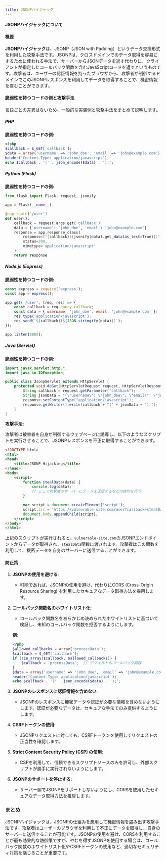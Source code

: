 ```yaml
---
title: JSONPハイジャック
---
```


**JSONPハイジャックについて**

#### 概要

**JSONPハイジャック**は、JSONP（JSON with Padding）というデータ交換形式を利用した攻撃手法です。JSONPは、クロスドメインでのデータ取得を容易にするために使われる手法で、サーバーからJSONデータを返す代わりに、クライアントが指定したコールバック関数を含むJavaScriptコードを返すというものです。攻撃者は、ユーザーの認証情報を持ったブラウザから、攻撃者が制御するドメインでこのJSONPレスポンスを利用してデータを取得することで、機密情報を盗むことができます。

#### 脆弱性を持つコードの例と攻撃手法

言語ごとの差異はないため、一般的な実装例と攻撃手法をまとめて説明します。

##### PHP

**脆弱性を持つコードの例:**

```php
<?php
$callback = $_GET['callback'];
$data = array('username' => 'john_doe', 'email' => 'john@example.com');
header('Content-Type: application/javascript');
echo $callback . '(' . json_encode($data) . ');';
```

##### Python (Flask)

**脆弱性を持つコードの例:**

```python
from flask import Flask, request, jsonify

app = Flask(__name__)

@app.route('/user')
def user():
    callback = request.args.get('callback')
    data = {'username': 'john_doe', 'email': 'john@example.com'}
    response = app.response_class(
        response=f"{callback}({jsonify(data).get_data(as_text=True)})",
        status=200,
        mimetype='application/javascript'
    )
    return response
```

##### Node.js (Express)

**脆弱性を持つコードの例:**

```javascript
const express = require('express');
const app = express();

app.get('/user', (req, res) => {
    const callback = req.query.callback;
    const data = { username: 'john_doe', email: 'john@example.com' };
    res.type('application/javascript');
    res.send(`${callback}(${JSON.stringify(data)})`);
});

app.listen(3000);
```

##### Java (Servlet)

**脆弱性を持つコードの例:**

```java
import javax.servlet.http.*;
import java.io.IOException;

public class JsonpServlet extends HttpServlet {
    protected void doGet(HttpServletRequest request, HttpServletResponse response) throws IOException {
        String callback = request.getParameter("callback");
        String jsonData = "{\"username\": \"john_doe\", \"email\": \"john@example.com\"}";
        response.setContentType("application/javascript");
        response.getWriter().write(callback + "(" + jsonData + ");");
    }
}
```

**攻撃手法:**

攻撃者は被害者を自身が制御するウェブページに誘導し、以下のようなスクリプトを実行させることで、JSONPレスポンスを不正に取得することができます。

```html
<!DOCTYPE html>
<html>
<head>
    <title>JSONP Hijacking</title>
</head>
<body>
    <script>
        function stealData(data) {
            console.log(data);
            // ここで攻撃者のサーバーにデータを送信するなどの操作を行う
        }

        var script = document.createElement('script');
        script.src = 'https://vulnerable-site.com/user?callback=stealData';
        document.body.appendChild(script);
    </script>
</body>
</html>
```

上記のスクリプトが実行されると、`vulnerable-site.com`のJSONPエンドポイントからデータが取得され、`stealData`関数に渡されます。攻撃者はこの関数を利用して、機密データを自身のサーバーに送信することができます。

#### 防止策

1. **JSONPの使用を避ける**:
   - 可能であれば、JSONPの使用を避け、代わりにCORS (Cross-Origin Resource Sharing) を利用したセキュアなデータ取得方法を採用します。

2. **コールバック関数名のホワイトリスト化**:
   - コールバック関数名をあらかじめ決められたホワイトリストに基づいて検証し、未知のコールバック関数を拒否するようにします。

   **例**:
   ```php
   <?php
   $allowed_callbacks = array('processData');
   $callback = $_GET['callback'];
   if (!in_array($callback, $allowed_callbacks)) {
       $callback = 'processData';  // デフォルトのコールバック関数
   }
   $data = array('username' => 'john_doe', 'email' => 'john@example.com');
   header('Content-Type: application/javascript');
   echo $callback . '(' . json_encode($data) . ');';
   ```

3. **JSONPのレスポンスに認証情報を含めない**:
   - JSONPのレスポンスに機密データや認証が必要な情報を含めないようにします。認証が必要なデータは、セキュアな手法でのみ提供するようにします。

4. **CSRFトークンの使用**:
   - JSONPリクエストに対しても、CSRFトークンを使用してリクエストの正当性を確認します。

5. **Strict Content Security Policy (CSP) の使用**:
   - CSPを利用して、信頼できるスクリプトソースのみを許可し、外部スクリプトが勝手に実行されないようにします。

6. **JSONPのサポートを停止する**:
   - サーバー側でJSONPをサポートしないようにし、CORSを使用したセキュアなデータ取得方法を推奨します。

### まとめ

JSONPハイジャックは、JSONPの仕組みを悪用して機密情報を盗み出す攻撃手法です。攻撃者はユーザーのブラウザを利用して不正にデータを取得し、自身のサーバーに送信することが可能です。JSONPの使用を避け、CORSを利用することが最も効果的な防御策ですが、やむを得ずJSONPを使用する場合は、コールバック関数のホワイトリスト化やCSRFトークンの使用など、適切なセキュリティ対策を講じることが重要です。